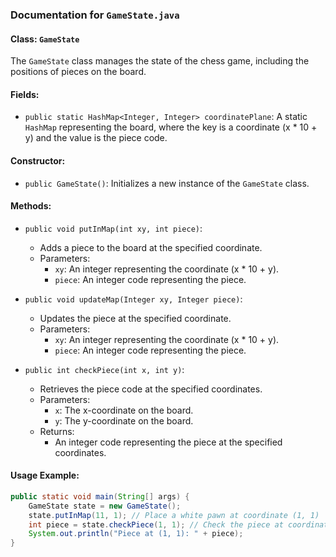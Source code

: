 ### Documentation for `GameState.java`

#### Class: `GameState`

The `GameState` class manages the state of the chess game, including the positions of pieces on the board.

#### Fields:
- `public static HashMap<Integer, Integer> coordinatePlane`: A static `HashMap` representing the board, where the key is a coordinate (x * 10 + y) and the value is the piece code.

#### Constructor:
- `public GameState()`: Initializes a new instance of the `GameState` class.

#### Methods:

- `public void putInMap(int xy, int piece)`:
    - Adds a piece to the board at the specified coordinate.
    - Parameters:
        - `xy`: An integer representing the coordinate (x * 10 + y).
        - `piece`: An integer code representing the piece.

- `public void updateMap(Integer xy, Integer piece)`:
    - Updates the piece at the specified coordinate.
    - Parameters:
        - `xy`: An integer representing the coordinate (x * 10 + y).
        - `piece`: An integer code representing the piece.

- `public int checkPiece(int x, int y)`:
    - Retrieves the piece code at the specified coordinates.
    - Parameters:
        - `x`: The x-coordinate on the board.
        - `y`: The y-coordinate on the board.
    - Returns:
        - An integer code representing the piece at the specified coordinates.

#### Usage Example:
```java
public static void main(String[] args) {
    GameState state = new GameState();
    state.putInMap(11, 1); // Place a white pawn at coordinate (1, 1)
    int piece = state.checkPiece(1, 1); // Check the piece at coordinate (1, 1)
    System.out.println("Piece at (1, 1): " + piece);
}
```
